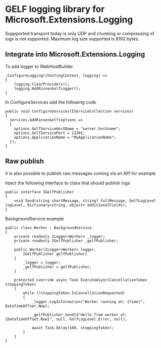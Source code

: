 GELF logging library for Microsoft.Extensions.Logging
=========================

Suppported transport today is only UDP and chunking or compressing of logs is not supported.
Maximum log size supported is 8192 bytes.

Integrate into Microsoft.Extensions.Logging
------------

To add logger to WebHostBuilder

    .ConfigureLogging((hostingContext, logging) =>
    {
        logging.ClearProviders();
        logging.AddRinsenGelfLogger();
    }

In ConfigureServices add the following code

    public void ConfigureServices(IServiceCollection services)
    {
      services.AddRinsenGelf(options =>
      {
        options.GelfServiceHostName = "server.hostname";
        options.GelfServicePort = 12201;
        options.ApplicationName = "MyApplicationName";
      });
    }

Raw publish
-----------
It is also possible to publish raw messages coming via an API for example

Inject the following interface to class that should publish logs

    public interface IGelfPublisher
    {
        void Send(string shortMessage, string? fullMessage, GelfLogLevel logLevel, Dictionary<string, object> additionalFields);
    }

BackgroundService example

    public class Worker : BackgroundService
    {
        private readonly ILogger<Worker> _logger;
        private readonly IGelfPublisher _gelfPublisher;

        public Worker(ILogger<Worker> logger,
            IGelfPublisher gelfPublisher)
        {
            _logger = logger;
            _gelfPublisher = gelfPublisher;
        }

        protected override async Task ExecuteAsync(CancellationToken stoppingToken)
        {
            while (!stoppingToken.IsCancellationRequested)
            {
                _logger.LogInformation("Worker running at: {time}", DateTimeOffset.Now);

                _gelfPublisher.Send($"Hello from worker at: {DateTimeOffset.Now}", null, GelfLogLevel.Error, null);

                await Task.Delay(100, stoppingToken);
            }
        }
    }
